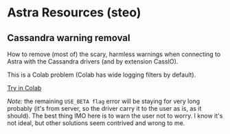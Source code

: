 # Astra Resources (steo)

## Cassandra warning removal

How to remove (most of) the scary, harmless warnings when connecting to
Astra with the Cassandra drivers (and by extension CassIO).

This is a Colab problem (Colab has wide logging filters by default).

[Try in Colab](https://colab.research.google.com/github/hemidactylus/astra_misc_resources/blob/main/cassandra_logging_suppression.ipynb)

_Note:_ the remaining `USE_BETA flag` error will be staying for very long probably (it's from server, so the driver carry it to the user as is, as it should).
The best thing IMO here is to warn the user not to worry. I know it's not ideal, but other solutions seem contrived and wrong to me.
